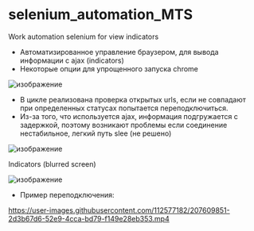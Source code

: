 # selenium_automation_MTS
Work automation selenium for view indicators
 - Автоматизированное управление браузером, для вывода информации с ajax (indicators)
 - Некоторые опции для упрощенного запуска chrome
 
![изображение](https://user-images.githubusercontent.com/112577182/207608450-083c0abd-b4b6-4582-b61e-e25aeae3c39f.png)

- В цикле реализована проверка открытых urls, если не совпадают при определенных статусах попытается переподключиться.
- Из-за того, что  используется ajax, информация подгружается с задержкой, поэтому возникают проблемы если соединение нестабильное, легкий путь slee (не решено)

![изображение](https://user-images.githubusercontent.com/112577182/207609376-d02462c0-71b1-4097-8021-3aac0c767409.png)

Indicators (blurred screen)

![изображение](https://user-images.githubusercontent.com/112577182/207607883-cb753a2a-61ab-481a-8fc3-df5d5387301d.png)

- Пример переподключения:

https://user-images.githubusercontent.com/112577182/207609851-2d3b67d6-52e9-4cca-bd79-f149e28eb353.mp4

